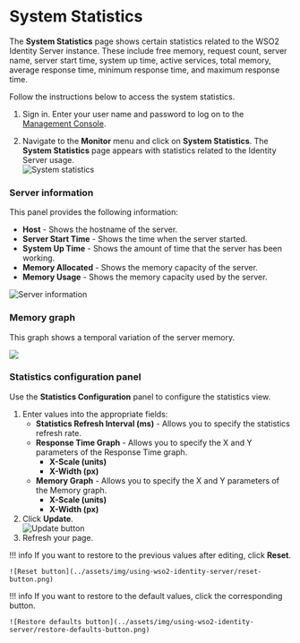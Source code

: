# System Statistics

The **System Statistics** page shows certain statistics related to the
WSO2 Identity Server instance. These include free memory, request count,
server name, server start time, system up time, active services, total
memory, average response time, minimum response time, and maximum
response time.

Follow the instructions below to access the system statistics.

1.  Sign in. Enter your user name and password to log on to the
    [Management Console](../../setup/getting-started-with-the-management-console).
    
2.  Navigate to the **Monitor** menu and click on **System Statistics**. The **System Statistics** page appears with statistics related to
    the Identity Server usage.  
    ![System statistics](../assets/img/using-wso2-identity-server/system-statistics.png) 

### Server information

This panel provides the following information:

-   **Host** - Shows the hostname of the server.
-   **Server Start Time** - Shows the time when the server started.
-   **System Up Time** - Shows the amount of time that the server has
    been working.
-   **Memory Allocated** - Shows the memory capacity of the server.
-   **Memory Usage** - Shows the memory capacity used by the server.

![Server information](../assets/img/using-wso2-identity-server/server-information.png) 

### Memory graph

This graph shows a temporal variation of the server memory.

![](../assets/img/using-wso2-identity-server/memory-graph.png)

### Statistics configuration panel

Use the **Statistics Configuration** panel to configure the statistics
view.

1.  Enter values into the appropriate fields:
    -   **Statistics Refresh Interval (ms)** - Allows you to specify the
        statistics refresh rate.
    -   **Response Time Graph** - Allows you to specify the X and Y
        parameters of the Response Time graph.
        -   **X-Scale (units)**
        -   **X-Width (px)**
    -   **Memory Graph** - Allows you to specify the X and Y parameters
        of the Memory graph.
        -   **X-Scale (units)**
        -   **X-Width (px)**
2.  Click **Update**.  
    ![Update button](../assets/img/using-wso2-identity-server/update-button.png)
3.  Refresh your page.

!!! info
    If you want to restore to the previous values after editing, click **Reset**.

    ![Reset button](../assets/img/using-wso2-identity-server/reset-button.png)

!!! info
    If you want to restore to the default values, click the corresponding button.

    ![Restore defaults button](../assets/img/using-wso2-identity-server/restore-defaults-button.png)

